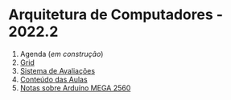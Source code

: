 # Arquitetura de Computadores - 2022.2

1. Agenda (*em construção*)
2. [Grid](arq_grid.pdf)
3. [Sistema de Avaliações](/./avaliacoes.md)
4. [Conteúdo das Aulas](arq_aulas.md)
5. [Notas sobre Arduíno MEGA 2560](arduino.md)
